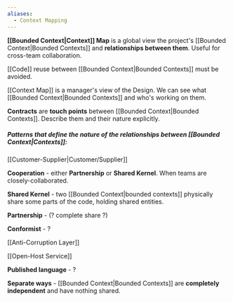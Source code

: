 ```yaml
---
aliases:
  - Context Mapping
---
```

**[[Bounded Context|Context]] Map** is a global view the project's [[Bounded Context|Bounded Contexts]] and **relationships between them**. Useful for cross-team collaboration.

[[Code]] reuse between [[Bounded Context|Bounded Contexts]] must be avoided.

[[Context Map]] is a manager's view of the Design.
We can see what [[Bounded Context|Bounded Contexts]] and who's working on them.

**Contracts** are **touch points** between [[Bounded Context|Bounded Contexts]].
Describe them and their nature explicitly.

##### Patterns that define the nature of the *relationships between [[Bounded Context|Contexts]]*:

[[Customer-Supplier|Customer/Supplier]]

**Cooperation** - either **Partnership** or **Shared Kernel**. When teams are closely-collaborated.

**Shared Kernel** - two [[Bounded Context|bounded contexts]] physically share some parts of the code, holding shared entities.

**Partnership** - (? complete share ?)

**Conformist** - ?

[[Anti-Corruption Layer]]

[[Open-Host Service]]

**Published language** - ?

**Separate ways** - [[Bounded Context|Bounded Contexts]] are **completely independent** and have nothing shared.

